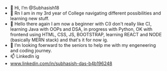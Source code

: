 - 👋 Hi, I’m @Subhasish18
- 👀 Rn I am in my 3rd year of College navigating different possibilities and learning new stuff.
- 🌱 Hello there again I am now a beginner with C(I don't really like C), learning Java with OOPs and DSA, in progress with Python, OK with frontend using HTML, CSS, JS, BOOTSTRAP, learning REACT and NODE (basically MERN stack) and that's it for now ig.
- 💞️ I’m looking foerward to the seniors to help me with my engeneering and coding journey.
- 📫 LinkedIn ig
- www.linkedin.com/in/subhasish-das-b4b196248

<!---
Subhasish18/Subhasish18 is a ✨ special ✨ repository because its `README.md` (this file) appears on your GitHub profile.
You can click the Preview link to take a look at your changes.
--->
